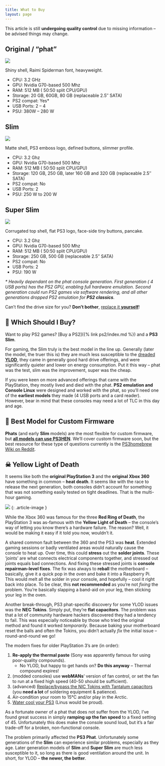 ```yaml
---
title: What to Buy
layout: page
---
```


This article is still **undergoing quality control** due to missing information – be advised things may change.

<div class="container rt-columncase">
<div class="row align-items-start">

<div class="col" markdown="1">

## Original / “phat”

![](https://revive.today/wp-content/uploads/2021/04/1280px-PS3-Fat-Console-Vert.jpg)

Shiny shell, Raimi Spiderman font, heavyweight.

* CPU: 3.2 GHz
* GPU: Nvidia G70-based 500 Mhz
* RAM: 512 MB ( 50:50 split CPU/GPU)
* Storage: 20 GB, 60GB, 80 GB (replaceable 2.5″ SATA)
* PS2 compat: Yes\*
* USB Ports: 2 – 4
* PSU: 380W – 280 W

</div><div class="col" markdown="1">

## Slim

![](https://revive.today/wp-content/uploads/2021/07/800px-PS3-Slim-Console-Vert.jpg)

Matte shell, PS3 emboss logo, defined buttons, slimmer profile.

* CPU: 3.2 Ghz
* GPU: Nvidia G70-based 500 Mhz
* RAM: 512 MB ( 50:50 split CPU/GPU)
* Storage: 120 GB, 250 GB, later 160 GB and 320 GB (replaceable 2.5″ SATA)
* PS2 compat: No
* USB Ports: 2
* PSU: 250 W to 200 W

</div><div class="col" markdown="1">

## Super Slim

![](https://revive.today/wp-content/uploads/2021/07/1920px-Sony-PlayStation-PS3-SuperSlim-Console-FL.jpg)

Corrugated top shell, flat PS3 logo, face-side tiny buttons, pancake.

* CPU: 3.2 Ghz
* GPU: Nvidia G70-based 500 Mhz
* RAM: 512 MB ( 50:50 split CPU/GPU)
* Storage: 250 GB, 500 GB (replaceable 2.5″ SATA)
* PS2 compat: No
* USB Ports: 2
* PSU: 190 W

</div>

</div>
</div>

_\* Heavily dependant on the phat console generation. First generation ( 4 USB ports) has the PS2 GPU, enabling full hardware emulation. Second generation could run PS2 games via software rendering, and all other generations dropped PS2 emulation for **PS2 classics**._

Can’t find the drive size for you? **Don’t bother**, [replace it **yourself**](https://www.ifixit.com/Guide/PlayStation+3+Slim+Hard+Drive+Replacement/3223)!

## 🤔 Which Should I Buy?

Want to play PS2 games? [Buy a PS2]({% link ps2/index.md %}) and a **PS3 Slim**.

For gaming, the Slim truly is the best model in the line up. Generally (later the model, the truer this is) they are much less susceptible to the [dreaded **YLOD**](#YLOD), they came in generally good hard drive offerings, and were significantly quieter and lower on energy consumption. Put it this way – phat was the test, slim was the improvement, super was the cheap.

If you were keen on more advanced offerings that came with the PlayStation, they mostly lived and died with the phat. **PS2 emulation and Console Linux** were designed and worked with the phat, so you’ll need one of the **earliest models** they made (4 USB ports and a card reader). However, bear in mind that these consoles may need a lot of TLC in this day and age.

## 🤫 Best Model for Custom Firmware

**Phats** (and early **Slim** models) are the most flexible for custom firmware, but **[all models can use PS3HEN](https://youtu.be/xGS_Ryx_7r8)**. We’ll cover custom firmware soon, but the best resource for these type of questions currently is the [PS3homebrew Wiki on Reddit](https://www.reddit.com/r/ps3homebrew/wiki/index).

## ☠ Yellow Light of Death

It seems like both the **original PlayStation 3** and the **original Xbox 360** have something in common – **heat death**. It seems like with the race to release the next generation, both consoles didn’t account for something that was not something easily tested on tight deadlines. That is the multi-hour gaming.

![](https://revive.today/wp-content/uploads/2021/07/ps3thisisfine.png)
{: .article-image }

While the Xbox 360 was famous for the three **Red Ring of Death**, the PlayStation 3 was as-famous with the **Yellow Light of Death** – the console’s way of letting you know there’s a hardware failure. The reason? Well, it would be making it easy if it told you now, wouldn’t it.

A shared common fault between the 360 and the PS3 was **heat**. Extended gaming sessions or badly ventilated areas would naturally cause the console to heat up. Over time, this could **stress** out the **solder joints**. These ‘joints’ are what connects electrical components together, and stressed out joints equals bad connections. And fixing these stressed joints is **console repairman-level fixes**. The fix was always to **reball** the motherboard – basically, give it a quick pop in the oven and bake it into a Raspberry Pi. This would melt all the solder in your console, and hopefully – cool it right back into place. To be clear, this **not recommended** as you’re not _fixing_ the problem. You’re basically slapping a band-aid on your leg, then sticking your leg in the oven.

Another break-through, PS3 phat-specific discovery for some YLOD issues was the **NEC Tokins**. Simply put, they’re **flat capacitors**. The problem was that a lot of community hardware hackers discovered they had a tendency to fail. This was especially noticeable by those who tried the original method and found it worked _temporarily_. Because baking your motherboard reset the balls and often the Tokins, you didn’t actually _fix_ the initial issue – round-and-round we go!

The modern fixes for older PlayStation 3’s are (in order):

1. **Re-apply the thermal paste** (Sony was apparently famous for using poor-quality compounds).
   * No YLOD, but happy to get hands on? **Do this anyway** – Thermal compound expires!
2. (modded consoles) use **webMANs**‘ version of fan control, or set the fan to run at a fixed high speed (40-50 should be sufficient).
3. (advanced) [Replace/bypass the NIC Tokins with Tantalum capacitors](https://www.psx-place.com/threads/tutorial-research-nec-tokin-capacitors-replacement-ylod-fix.25260/) (you **need a lot** of soldering equipment & patience).
4. Air-condition your room to 15°C and/or play in the Arctic.
5. [Water cool your PS3](https://www.gearfuse.com/water-cooled-ps3-someone-was-bound-to-do-it/) (Linus would be proud).

As a fortunate owner of a phat that does not suffer from the YLOD, I’ve found great success in simply **ramping up the fan speed** to a fixed setting of 45. Unfortunately this does make the console sound loud, but it’s a fair trade-off for a broken, non-functional console.

The problem primarily affected the **PS3 Phat**. Unfortunately some generations of the **Slim** can experience similar problems, especially as they age. Later generation models of **Slim** and **Super Slim** are much less susceptible to it, so long as there is good ventilation around the unit. In short, for YLOD – **the newer, the better**.
